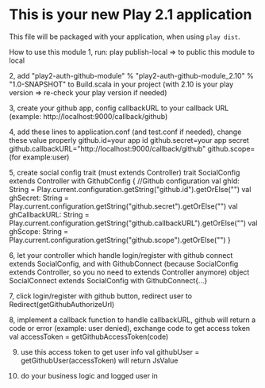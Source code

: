 This is your new Play 2.1 application
=====================================

This file will be packaged with your application, when using `play dist`.

How to use this module
1, run: play publish-local => to public this module to local

2, add "play2-auth-github-module" % "play2-auth-github-module_2.10" % "1.0-SNAPSHOT" to Build.scala in your project (with 2.10 is your play version => re-check your play version if needed)

3, create your github app, config callbackURL to your callback URL (example: http://localhost:9000/callback/github)

4, add these lines to application.conf (and test.conf if needed), change these value properly
github.id=your app id
github.secret=your app secret
github.callbackURL="http://localhost:9000/callback/github"
github.scope=(for example:user)

5, create social config trait (must extends Controller)
trait SocialConfig extends Controller with GithubConfig {
    //Github configuration
    val ghId: String = Play.current.configuration.getString("github.id").getOrElse("")
    val ghSecret: String = Play.current.configuration.getString("github.secret").getOrElse("")
    val ghCallbackURL: String = Play.current.configuration.getString("github.callbackURL").getOrElse("")
    val ghScope: String = Play.current.configuration.getString("github.scope").getOrElse("")
  }

6, let your controller which handle login/register with github connect extends SocialConfig, and with GithubConnect (because SocialConfig extends Controller, so you no need to extends Controller anymore)
object SocialConnect extends SocialConfig with GithubConnect{...}


7, click login/register with github button, redirect user to Redirect(getGithubAuthorizeUrl)

8, implement a callback function to handle callbackURL, github will return a code or error (example: user denied), exchange code to get access token
val accessToken = getGithubAccessToken(code)

9. use this access token to get user info
val githubUser = getGithubUser(accessToken) will return JsValue

10. do your business logic and logged user in
